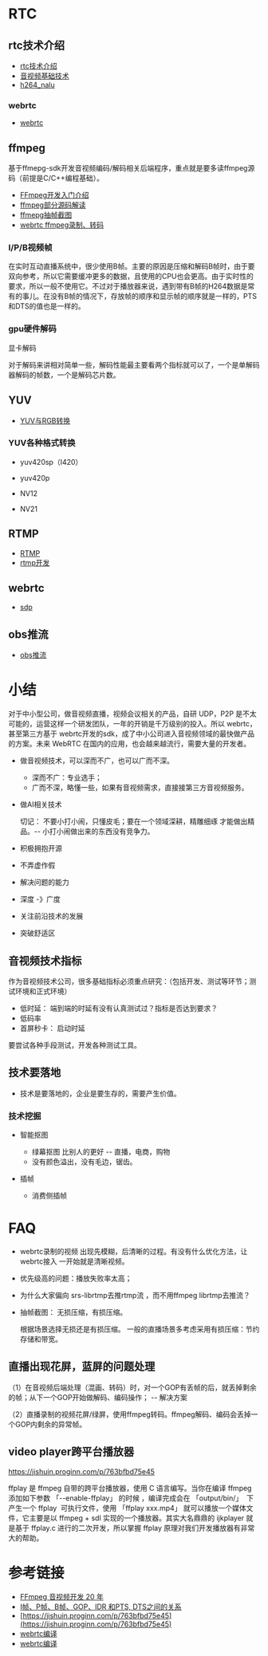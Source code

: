 # RTC


## rtc技术介绍

- [rtc技术介绍](rtc.md)
- [音视频基础技术](doc/av/README.md)
- [h264_nalu](rtmp/h264_nalu.md)

### webrtc

- [webrtc](./webrtc/README.md)

## ffmpeg

基于ffmepg-sdk开发音视频编码/解码相关后端程序，重点就是要多读ffmpeg源码（前提是C/C++编程基础）。

- [FFmpeg开发入门介绍](https://github.com/cherishman2005/rtc/wiki/FFmpeg%E5%BC%80%E5%8F%91%E5%85%A5%E9%97%A8%E4%BB%8B%E7%BB%8D)
- [ffmpeg部分源码解读](doc/ffmpeg部分源码解读.md)
- [ffmepg抽帧截图](ffmpeg/ffmepg抽帧截图.md)
- [webrtc ffmpeg录制、转码](ffmpeg/ffmpeg_cmd.md)

### I/P/B视频帧

在实时互动直播系统中，很少使用B帧。主要的原因是压缩和解码B帧时，由于要双向参考，所以它需要缓冲更多的数据，且使用的CPU也会更高。由于实时性的要求，所以一般不使用它。不过对于播放器来说，遇到带有B帧的H264数据是常有的事儿。在没有B帧的情况下，存放帧的顺序和显示帧的顺序就是一样的，PTS和DTS的值也是一样的。

### gpu硬件解码

显卡解码

对于解码来讲相对简单一些，解码性能最主要看两个指标就可以了，一个是单解码器解码的帧数，一个是解码芯片数。

## YUV

- [YUV与RGB转换](https://github.com/cherishman2005/rtc/wiki/YUV%E4%B8%8ERGB%E8%BD%AC%E6%8D%A2)

### YUV各种格式转换

* yuv420sp（I420）

* yuv420p

* NV12

* NV21

## RTMP

- [RTMP](doc/av/RTMP.md)
- [rtmp开发](rtmp.md)

## webrtc

- [sdp](/ffmpeg/sdp.md)

## obs推流

- [obs推流](https://github.com/cherishman2005/rtc/wiki/obs%E6%8E%A8%E6%B5%81)

# 小结

对于中小型公司，做音视频直播，视频会议相关的产品，自研 UDP，P2P 是不太可能的，运营这样一个研发团队，一年的开销是千万级别的投入。所以 webrtc，甚至第三方基于 webrtc开发的sdk，成了中小公司进入音视频领域的最快做产品的方案。未来 WebRTC 在国内的应用，也会越来越流行，需要大量的开发者。

* 做音视频技术，可以深而不广，也可以广而不深。
  * 深而不广：专业选手；
  * 广而不深，略懂一些，如果有音视频需求，直接接第三方音视频服务。

* 做AI相关技术

  切记： 不要小打小闹，只懂皮毛；要在一个领域深耕，精雕细琢 才能做出精品。-- 小打小闹做出来的东西没有竞争力。

* 积极拥抱开源

* 不弄虚作假

* 解决问题的能力
* 深度 -》广度
* 关注前沿技术的发展
* 突破舒适区


## 音视频技术指标

作为音视频技术公司，很多基础指标必须重点研究：（包括开发、测试等环节；测试环境和正式环境）

* 低时延： 端到端的时延有没有认真测试过？指标是否达到要求？
* 低码率
* 首屏秒卡： 启动时延

要尝试各种手段测试，开发各种测试工具。

## 技术要落地

* 技术是要落地的，企业是要生存的，需要产生价值。

### 技术挖掘

* 智能抠图
  * 绿幕抠图 比别人的更好 -- 直播，电商，购物
  * 没有颜色溢出，没有毛边，锯齿。

* 插帧 
  * 消费侧插帧

# FAQ

* webrtc录制的视频 出现先模糊，后清晰的过程。有没有什么优化方法，让webrtc接入 一开始就是清晰视频。

* 优先级高的问题：播放失败率太高；

* 为什么大家偏向 srs-librtmp去推rtmp流  ，而不用ffmpeg librtmp去推流？

* 抽帧截图： 无损压缩，有损压缩。 
  
  根据场景选择无损还是有损压缩。 一般的直播场景多考虑采用有损压缩：节约存储和带宽。

## 直播出现花屏，蓝屏的问题处理

（1）在音视频后端处理（混画、转码）时，对一个GOP有丢帧的后，就丢掉剩余的帧；从下一个GOP开始做解码、编码操作； -- 解决方案

（2）直播录制的视频花屏/绿屏，使用ffmpeg转码。ffmpeg解码、编码会丢掉一个GOP内剩余的异常帧。

## video player跨平台播放器

https://jishuin.proginn.com/p/763bfbd75e45

ffplay 是 ffmpeg 自带的跨平台播放器，使用 C 语言编写。当你在编译 ffmpeg 添加如下参数 「--enable-ffplay」 的时候 ，编译完成会在 「output/bin/」  下产生一个 ffplay  可执行文件，使用 「ffplay xxx.mp4」 就可以播放一个媒体文件，它主要是以 ffmpeg + sdl 实现的一个播放器。其实大名鼎鼎的 ijkplayer 就是基于 ffplay.c 进行的二次开发，所以掌握 ffplay 原理对我们开发播放器有非常大的帮助。

# 参考链接

- [FFmpeg 音视频开发 20 年](https://jishuin.proginn.com/p/763bfbd5802d)
- [I帧、P帧、B帧、GOP、IDR 和PTS, DTS之间的关系](https://www.cnblogs.com/yongdaimi/p/10676309.html)
- [https://jishuin.proginn.com/p/763bfbd75e45](https://jishuin.proginn.com/p/763bfbd75e45)
- [webrtc编译](https://www.cnblogs.com/xl2432/p/13137531.html)
- [webrtc编译](https://cloud.tencent.com/developer/article/2021897)
